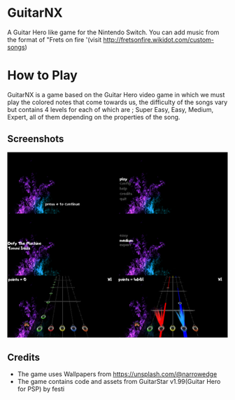 # GuitarNX
A Guitar Hero like game for the Nintendo Switch.	You can add music from the format of "Frets on fire '(visit http://fretsonfire.wikidot.com/custom-songs)

# How to Play

GuitarNX is a game based on the Guitar Hero video game in which we must play the colored notes that come towards us, the difficulty of the songs vary but contains 4 levels for each of which are ; Super Easy, Easy, Medium, Expert, all of them depending on the properties of the song.

## Screenshots

![](/Screenshoots.png)

## Credits

* The game uses Wallpapers from https://unsplash.com/@narrowedge
* The game contains code and assets from GuitarStar v1.99(Guitar Hero for PSP) by festi
